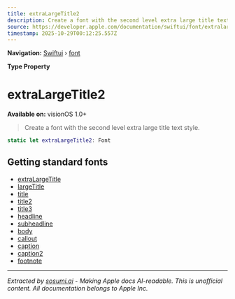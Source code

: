```yaml
---
title: extraLargeTitle2
description: Create a font with the second level extra large title text style.
source: https://developer.apple.com/documentation/swiftui/font/extralargetitle2
timestamp: 2025-10-29T00:12:25.557Z
---
```


**Navigation:** [Swiftui](/documentation/swiftui) › [font](/documentation/swiftui/font)

**Type Property**

# extraLargeTitle2

**Available on:** visionOS 1.0+

> Create a font with the second level extra large title text style.

```swift
static let extraLargeTitle2: Font
```

## Getting standard fonts

- [extraLargeTitle](/documentation/swiftui/font/extralargetitle)
- [largeTitle](/documentation/swiftui/font/largetitle)
- [title](/documentation/swiftui/font/title)
- [title2](/documentation/swiftui/font/title2)
- [title3](/documentation/swiftui/font/title3)
- [headline](/documentation/swiftui/font/headline)
- [subheadline](/documentation/swiftui/font/subheadline)
- [body](/documentation/swiftui/font/body)
- [callout](/documentation/swiftui/font/callout)
- [caption](/documentation/swiftui/font/caption)
- [caption2](/documentation/swiftui/font/caption2)
- [footnote](/documentation/swiftui/font/footnote)

---

*Extracted by [sosumi.ai](https://sosumi.ai) - Making Apple docs AI-readable.*
*This is unofficial content. All documentation belongs to Apple Inc.*
